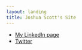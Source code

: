 ```yaml
---
layout: landing
title: Joshua Scott's Site
---
```


* [My LinkedIn page](https://www.linkedin.com/in/joshuascott)
* [Twitter](https://twitter.com/joshuascott94)
